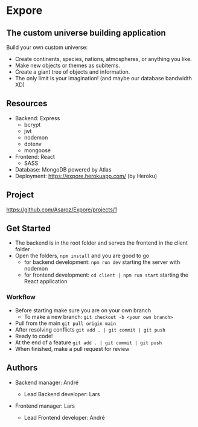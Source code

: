 # Expore

## The custom universe building application

Build your own custom universe:
- Create continents, species, nations, atmospheres, or anything you like.
- Make new objects or themes as subitems.
- Create a giant tree of objects and information.
- The only limit is your imagination! (and maybe our database bandwidth XD)

## Resources

- Backend: Express
    - bcrypt
    - jwt
    - nodemon
    - dotenv
    - mongoose
- Frontend: React
    - SASS
- Database: MongoDB powered by Atlas
- Deployment: https://expore.herokuapp.com/ (by Heroku)

## Project

https://github.com/Asaroz/Expore/projects/1

## Get Started

- The backend is in the root folder and serves the frontend in the client folder
- Open the folders, ```npm install``` and you are good to go
    - for backend development: ```npm run dev``` starting the server with nodemon
    - for frontend development: ```cd client | npm run start``` starting the React application

### Workflow
- Before starting make sure you are on your own branch 
    - To make a new branch: ```git checkout -b <your own branch>```
- Pull from the main ```git pull origin main```
- After resolving conflicts ```git add . | git commit | git push```
- Ready to code!
- At the end of a feature ```git add . | git commit | git push```
- When finished, make a pull request for review

## Authors

- Backend manager: André
    - Lead Backend developer: Lars

- Frontend manager: Lars
    - Lead Frontend developer: André

